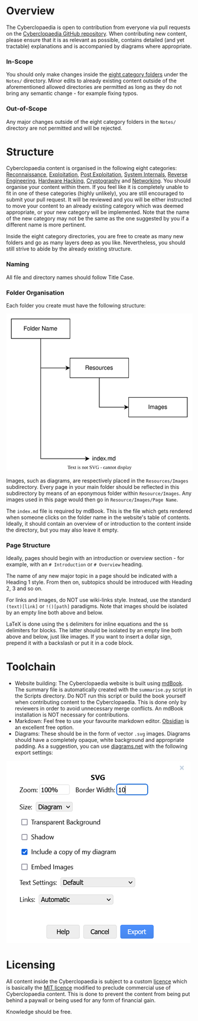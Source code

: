 # Overview
The Cyberclopaedia is open to contribution from everyone via pull requests on the [Cyberclopaedia GitHub repository](https://github.com/cr0mll/cyberclopaedia). When contributing new content, please ensure that it is as relevant as possible, contains detailed (and yet tractable) explanations and is accompanied by diagrams where appropriate.

### In-Scope
You should only make changes inside the [eight category folders](#structure) under the `Notes/` directory. Minor edits to already existing content outside of the aforementioned allowed directories are permitted as long as they do not bring any semantic change - for example fixing typos.

### Out-of-Scope
Any major changes outside of the eight category folders in the `Notes/` directory are not permitted and will be rejected.

# Structure
Cyberclopaedia content is organised in the following eight categories: [Reconnaissance](../Reconnaissance/index.md), [Exploitation](Notes/Exploitation/index.md), [Post Exploitation](../Post%20Exploitation/index.md), [System Internals](../System%20Internals/index.md), [Reverse Engineering](../Reverse%20Engineering/index.md), [Hardware Hacking](../Hardware%20Hacking/index.md), [Cryptography](../Cryptography/index.md) and [Networking](../Networking/index.md). You should organise your content within them. If you feel like it is completely unable to fit in one of these categories (highly unlikely), you are still encouraged to submit your pull request. It will be reviewed and you will be either instructed to move your content to an already existing category which was deemed appropriate, or your new category will be implemented. Note that the name of the new category may not be the same as the one suggested by you if a different name is more pertinent.

Inside the eight category directories, you are free to create as many new folders and go as many layers deep as you like. Nevertheless, you should still strive to abide by the already existing structure.

### Naming
All file and directory names should follow Title Case.

### Folder Organisation
Each folder you create must have the following structure:

![](Notes/Cyberclopaedia/Resources/Images/Folder%20Structure.svg)

Images, such as diagrams, are respectively placed in the `Resources/Images` subdirectory. Every page in your main folder should be reflected in this subdirectory by means of an eponymous folder within `Resource/Images`. Any images used in this page would then go in `Resource/Images/Page Name`.

The `index.md` file is required by mdBook. This is the file which gets rendered when someone clicks on the folder name in the website's table of contents. Ideally, it should contain an overview of or introduction to the content inside the directory, but you may also leave it empty.

### Page Structure
Ideally, pages should begin with an introduction or overview section - for example, with an `# Introduction` or `# Overview` heading.

The name of any new major topic in a page should be indicated with a Heading 1 style. From then on, subtopics should be introduced with Heading 2, 3 and so on.

For links and images, do NOT use wiki-links style. Instead, use the standard `(text)[link]` or `!()[path]` paradigms. Note that images should be isolated by an empty line both above and below. 

LaTeX is done using the `$` delimiters for inline equations and the `$$` delimiters for blocks. The latter should be isolated by an empty line both above and below, just like images. If you want to insert a dollar sign, prepend it with a backslash or put it in a code block.

# Toolchain
- Website building: The Cyberclopaedia website is built using [mdBook](https://github.com/rust-lang/mdBook). The summary file is automatically created with the `summarise.py` script in the Scripts directory. Do NOT run this script or build the book yourself when contributing content to the Cyberclopaedia. This is done only by reviewers in order to avoid unnecessary merge conflicts. An mdBook installation is NOT necessary for contributions.
- Markdown: Feel free to use your favourite markdown editor. [Obsidian](https://obsidian.md/) is an excellent free option.
- Diagrams: These should be in the form of vector `.svg` images. Diagrams should have a completely opaque, white background and appropriate padding. As a suggestion, you can use [diagrams.net](https://app.diagrams.net/) with the following export settings:

![](Notes/Cyberclopaedia/Resources/Images/Diagram.net%20Export%20Settings.png)

# Licensing
All content inside the Cyberclopaedia is subject to a custom [licence](../../LICENSE.md) which is basically the [MIT licence](https://opensource.org/license/mit/) modified to preclude commercial use of Cyberclopaedia content. This is done to prevent the content from being put behind a paywall or being used for any form of financial gain. 

Knowledge should be free.